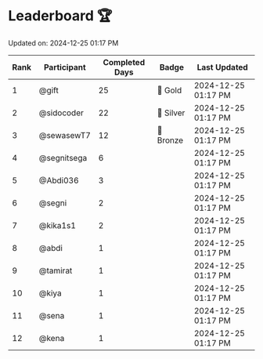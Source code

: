 # Leaderboard 🏆

Updated on: 2024-12-25 01:17 PM

| Rank | Participant       | Completed Days | Badge      | Last Updated         |
|------|-------------------|----------------|------------|----------------------|
| 1    | @gift             | 25             | 🏅 Gold     | 2024-12-25 01:17 PM |
| 2    | @sidocoder        | 22             | 🥈 Silver   | 2024-12-25 01:17 PM |
| 3    | @sewasewT7        | 12             | 🥉 Bronze   | 2024-12-25 01:17 PM |
| 4    | @segnitsega       | 6              |            | 2024-12-25 01:17 PM |
| 5    | @Abdi036          | 3              |            | 2024-12-25 01:17 PM |
| 6    | @segni            | 2              |            | 2024-12-25 01:17 PM |
| 7    | @kika1s1          | 2              |            | 2024-12-25 01:17 PM |
| 8    | @abdi             | 1              |            | 2024-12-25 01:17 PM |
| 9    | @tamirat          | 1              |            | 2024-12-25 01:17 PM |
| 10   | @kiya             | 1              |            | 2024-12-25 01:17 PM |
| 11   | @sena             | 1              |            | 2024-12-25 01:17 PM |
| 12   | @kena             | 1              |            | 2024-12-25 01:17 PM |
